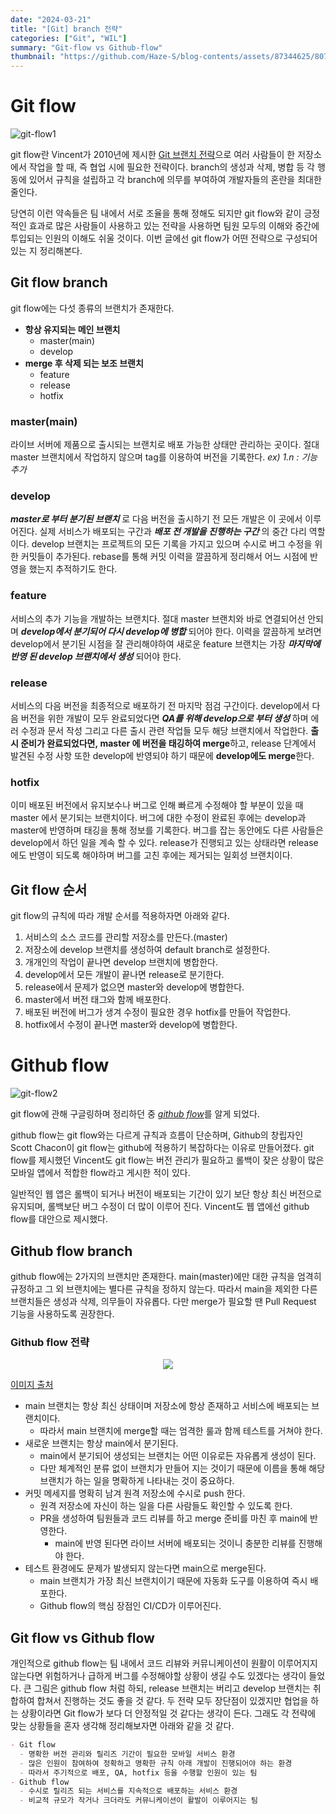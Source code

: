 ```yaml
---
date: "2024-03-21"
title: "[Git] branch 전략"
categories: ["Git", "WIL"]
summary: "Git-flow vs Github-flow"
thumbnail: "https://github.com/Haze-S/blog-contents/assets/87344625/807ab80a-96c4-481a-866e-8cbc81ce0e6b"
---
```


# Git flow

![git-flow1](https://github.com/Haze-S/blog-contents/assets/87344625/807ab80a-96c4-481a-866e-8cbc81ce0e6b)

git flow란 Vincent가 2010년에 제시한 [Git 브랜치 전략](https://nvie.com/posts/a-successful-git-branching-model/)으로 여러 사람들이 한 저장소에서 작업을 할 때, 즉 협업 시에 필요한 전략이다. branch의 생성과 삭제, 병합 등 각 행동에 있어서 규칙을 설립하고 각 branch에 의무를 부여하여 개발자들의 혼란을 최대한 줄인다.

당연히 이런 약속들은 팀 내에서 서로 조율을 통해 정해도 되지만 git flow와 같이 긍정적인 효과로 많은 사람들이 사용하고 있는 전략을 사용하면 팀원 모두의 이해와 중간에 투입되는 인원의 이해도 쉬울 것이다. 이번 글에선 git flow가 어떤 전략으로 구성되어 있는 지 정리해본다.

## Git flow branch

git flow에는 다섯 종류의 브랜치가 존재한다.

- **항상 유지되는 메인 브랜치**
  - master(main)
  - develop
- **merge 후 삭제 되는 보조 브랜치**
  - feature
  - release
  - hotfix

### master(main)

라이브 서버에 제품으로 출시되는 브랜치로 배포 가능한 상태만 관리하는 곳이다. 절대 master 브랜치에서 작업하지 않으며 tag를 이용하여 버전을 기록한다. _ex) 1.n : 기능 추가_

### develop

_**master로 부터 분기된 브랜치**_ 로 다음 버전을 출시하기 전 모든 개발은 이 곳에서 이루어진다. 실제 서비스가 배포되는 구간과 **_배포 전 개발을 진행하는 구간_** 의 중간 다리 역할이다. develop 브랜치는 프로젝트의 모든 기록을 가지고 있으며 수시로 버그 수정을 위한 커밋들이 추가된다. rebase를 통해 커밋 이력을 깔끔하게 정리해서 어느 시점에 반영을 했는지 추적하기도 한다.

### feature

서비스의 추가 기능을 개발하는 브랜치다. 절대 master 브랜치와 바로 연결되어선 안되며 **_develop에서 분기되어 다시 develop에 병합_** 되어야 한다. 이력을 깔끔하게 보려면 develop에서 분기된 시점을 잘 관리해야하여 새로운 feature 브랜치는 가장 **_마지막에 반영 된 develop 브랜치에서 생성_** 되어야 한다.

### release

서비스의 다음 버전을 최종적으로 배포하기 전 마지막 점검 구간이다. develop에서 다음 버전을 위한 개발이 모두 완료되었다면 **_QA를 위해 develop으로 부터 생성_** 하며 에러 수정과 문서 작성 그리고 다른 출시 관련 작업들 모두 해당 브랜치에서 작업한다. **출시 준비가 완료되었다면, master 에 버전을 태깅하여 merge**하고, release 단계에서 발견된 수정 사항 또한 develop에 반영되야 하기 때문에 **develop에도 merge**한다.

### hotfix

이미 배포된 버전에서 유지보수나 버그로 인해 빠르게 수정해야 할 부분이 있을 때 master 에서 분기되는 브랜치이다. 버그에 대한 수정이 완료된 후에는 develop과 master에 반영하며 태깅을 통해 정보를 기록한다. 버그를 잡는 동안에도 다른 사람들은 develop에서 하던 일을 계속 할 수 있다. release가 진행되고 있는 상태라면 release에도 반영이 되도록 해야하며 버그를 고친 후에는 제거되는 일회성 브랜치이다.

## Git flow 순서

git flow의 규칙에 따라 개발 순서를 적용하자면 아래와 같다.

1. 서비스의 소스 코드를 관리할 저장소를 만든다.(master)
2. 저장소에 develop 브랜치를 생성하여 default branch로 설정한다.
3. 개개인의 작업이 끝나면 develop 브랜치에 병합한다.
4. develop에서 모든 개발이 끝나면 release로 분기한다.
5. release에서 문제가 없으면 master와 develop에 병합한다.
6. master에서 버전 태그와 함께 배포한다.
7. 배포된 버전에 버그가 생겨 수정이 필요한 경우 hotfix를 만들어 작업한다.
8. hotfix에서 수정이 끝나면 master와 develop에 병합한다.

# Github flow

![git-flow2](https://github.com/Haze-S/blog-contents/assets/87344625/1eb43a91-ac9e-4892-838b-d5ea2e94d631)

git flow에 관해 구글링하며 정리하던 중 [_github flow_](https://docs.github.com/en/get-started/using-github/github-flow)를 알게 되었다.

github flow는 git flow와는 다르게 규칙과 흐름이 단순하며, Github의 창립자인 Scott Chacon이 git flow는 github에 적용하기 복잡하다는 이유로 만들어졌다. git flow를 제시했던 Vincent도 git flow는 버전 관리가 필요하고 롤백이 잦은 상황이 많은 모바일 앱에서 적합한 flow라고 게시한 적이 있다.

일반적인 웹 앱은 롤백이 되거나 버전이 배포되는 기간이 있기 보단 항상 최신 버전으로 유지되며, 롤백보단 버그 수정이 더 많이 이루어 진다. Vincent도 웹 앱에선 github flow를 대안으로 제시했다.

## Github flow branch

github flow에는 2가지의 브랜치만 존재한다. main(master)에만 대한 규칙을 엄격히 규정하고 그 외 브랜치에는 별다른 규칙을 정하지 않는다. 따라서 main을 제외한 다른 브랜치들은 생성과 삭제, 의무들이 자유롭다. 다만 merge가 필요할 땐 Pull Request 기능을 사용하도록 권장한다.

### Github flow 전략

<p align=center>
  <img src="https://github.com/Haze-S/blog-contents/assets/87344625/3fdd0ca1-5196-4fbe-896f-539bd8df3bb6" />

[이미지 출처](https://subicura.com/git/guide/github-flow.html)

</p>

- main 브랜치는 항상 최신 상태이며 저장소에 항상 존재하고 서비스에 배포되는 브랜치이다.
  - 따라서 main 브랜치에 merge할 때는 엄격한 룰과 함께 테스트를 거쳐야 한다.
- 새로운 브랜치는 항상 main에서 분기된다.
  - main에서 분기되어 생성되는 브랜치는 어떤 이유로든 자유롭게 생성이 된다.
  - 다만 체계적인 분류 없이 브랜치가 만들어 지는 것이기 때문에 이름을 통해 해당 브랜치가 하는 일을 명확하게 나타내는 것이 중요하다.
- 커밋 메세지를 명확히 남겨 원격 저장소에 수시로 push 한다.
  - 원격 저장소에 자신이 하는 일을 다른 사람들도 확인할 수 있도록 한다.
  - PR을 생성하여 팀원들과 코드 리뷰를 하고 merge 준비를 마친 후 main에 반영한다.
    - main에 반영 된다면 라이브 서버에 배포되는 것이니 충분한 리뷰를 진행해야 한다.
- 테스트 환경에도 문제가 발생되지 않는다면 main으로 merge된다.
  - main 브랜치가 가장 최신 브랜치이기 때문에 자동화 도구를 이용하여 즉시 배포한다.
  - Github flow의 핵심 장점인 CI/CD가 이루어진다.

## Git flow vs Github flow

개인적으로 github flow는 팀 내에서 코드 리뷰와 커뮤니케이션이 원활이 이루어지지 않는다면 위험하거나 급하게 버그를 수정해야할 상황이 생길 수도 있겠다는 생각이 들었다. 큰 그림은 github flow 처럼 하되, release 브랜치는 버리고 develop 브랜치는 취합하여 합쳐서 진행하는 것도 좋을 것 같다. 두 전략 모두 장단점이 있겠지만 협업을 하는 상황이라면 Git flow가 보다 더 안정적일 것 같다는 생각이 든다. 그래도 각 전략에 맞는 상황들을 혼자 생각해 정리해보자면 아래와 같을 것 같다.

```markdown
- Git flow
  - 명확한 버전 관리와 릴리즈 기간이 필요한 모바일 서비스 환경
  - 많은 인원이 참여하여 정확하고 명확한 규칙 아래 개발이 진행되어야 하는 환경
  - 따라서 주기적으로 배포, QA, hotfix 등을 수행할 인원이 있는 팀
- Github flow
  - 수시로 릴리즈 되는 서비스를 지속적으로 배포하는 서비스 환경
  - 비교적 규모가 작거나 크더라도 커뮤니케이션이 활발이 이루어지는 팀
```
